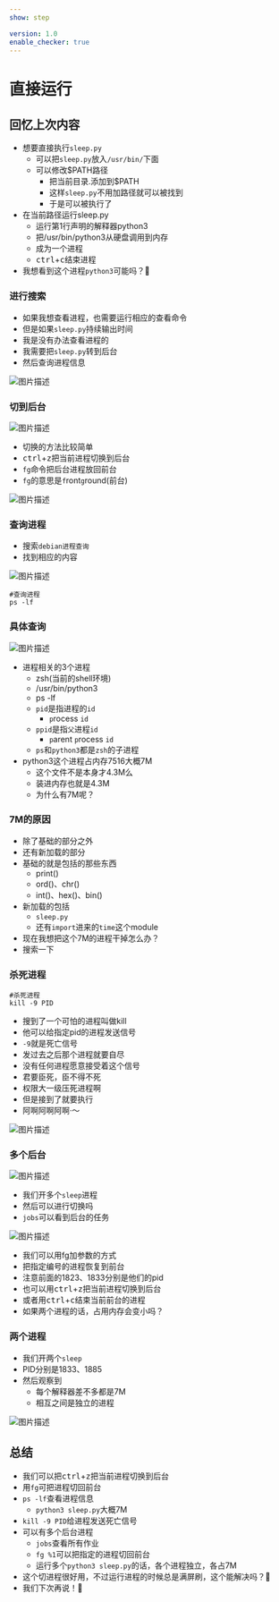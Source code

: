 ```yaml
---
show: step

version: 1.0
enable_checker: true
---
```


# 直接运行

## 回忆上次内容

- 想要直接执行`sleep.py`
	- 可以把`sleep.py`放入`/usr/bin/`下面
	- 可以修改$PATH路径
		- 把当前目录.添加到$PATH
		- 这样`sleep.py`不用加路径就可以被找到
		- 于是可以被执行了
- 在当前路径运行sleep.py
	- 运行第1行声明的解释器python3
	- 把/usr/bin/python3从硬盘调用到内存
	- 成为一个进程
	- <kbd>ctrl</kbd>+<kbd>c</kbd>结束进程
- 我想看到这个进程`python3`可能吗？🤔


### 进行搜索

- 如果我想查看进程，也需要运行相应的查看命令
- 但是如果`sleep.py`持续输出时间
- 我是没有办法查看进程的
- 我需要把`sleep.py`转到后台
- 然后查询进程信息

![图片描述](https://doc.shiyanlou.com/courses/uid1190679-20210221-1613901469592)


### 切到后台 

![图片描述](https://doc.shiyanlou.com/courses/uid1190679-20210221-1613901550053)

- 切换的方法比较简单
- <kbd>ctrl</kbd>+<kbd>z</kbd>把当前进程切换到后台
- `fg`命令把后台进程放回前台
- `fg`的意思是`f`ront`g`round(前台)

![图片描述](https://doc.shiyanlou.com/courses/uid1190679-20210221-1613901683816)


### 查询进程

- 搜索`debian进程查询`
- 找到相应的内容

![图片描述](https://doc.shiyanlou.com/courses/uid1190679-20210221-1613901837312)


```shell
#查询进程
ps -lf
```
### 具体查询

![图片描述](https://doc.shiyanlou.com/courses/uid1190679-20210221-1613904452452)

-  进程相关的3个进程
	- zsh(当前的shell环境)
	- /usr/bin/python3
	- ps -lf
	- `pid`是指进程的`id`
		- `p`rocess `id`
	- `ppid`是指`父`进程`id`
		-  `p`arent `p`rocess `id`
	-  `ps`和`python3`都是`zsh`的子进程
-  python3这个进程占内存7516大概7M
	-  这个文件不是本身才4.3M么
	-  装进内存也就是4.3M
	-  为什么有7M呢？



### 7M的原因

- 除了基础的部分之外
- 还有新加载的部分
- 基础的就是包括的那些东西
	- print()
	- ord()、chr()
	- int()、hex()、bin()
- 新加载的包括
	- `sleep.py`
	- 还有`import`进来的`time`这个module
- 现在我想把这个7M的进程干掉怎么办？
- 搜索一下

### 杀死进程

```shell
#杀死进程
kill -9 PID 
```


- 搜到了一个可怕的进程叫做kill
- 他可以给指定pid的进程发送信号
- `-9`就是死亡信号
- 发过去之后那个进程就要自尽
- 没有任何进程愿意接受着这个信号
- 君要臣死，臣不得不死
- 权限大一级压死进程啊
- 但是接到了就要执行
- 阿啊阿啊阿啊·～

![图片描述](https://doc.shiyanlou.com/courses/uid1190679-20210221-1613902879487)

### 多个后台

![图片描述](https://doc.shiyanlou.com/courses/uid1190679-20210221-1613903755727)


- 我们开多个`sleep`进程
- 然后可以进行切换吗
- `jobs`可以看到后台的任务

![图片描述](https://doc.shiyanlou.com/courses/uid1190679-20210221-1613903800445)

- 我们可以用fg加参数的方式
- 把指定编号的进程恢复到前台 
- 注意前面的1823、1833分别是他们的pid
- 也可以用<kbd>ctrl</kbd>+<kbd>z</kbd>把当前进程切换到后台
- 或者用<kbd>ctrl</kbd>+<kbd>c</kbd>结束当前前台的进程
- 如果两个进程的话，占用内存会变小吗？


### 两个进程

- 我们开两个`sleep`
- PID分别是1833、1885
- 然后观察到
	- 每个解释器差不多都是7M
	- 相互之间是独立的进程

![图片描述](https://doc.shiyanlou.com/courses/uid1190679-20210221-1613903970802)

## 总结

- 我们可以把<kbd>ctrl</kbd>+<kbd>z</kbd>把当前进程切换到后台
- 用`fg`可把进程切回前台
- `ps -lf`查看进程信息
	- `python3 sleep.py`大概7M
- `kill -9 PID`给进程发送死亡信号
- 可以有多个后台进程
	- `jobs`查看所有作业
	- `fg %1`可以把指定的进程切回前台
	- 运行多个`python3 sleep.py`的话，各个进程独立，各占7M
- 这个切进程很好用，不过运行进程的时候总是满屏刷，这个能解决吗？🤔
- 我们下次再说！👋